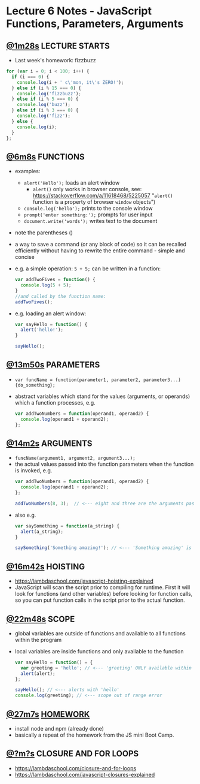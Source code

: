 # Lecture 6 Notes - JavaScript Functions, Parameters, Arguments
## [@1m28s](https://youtu.be/WmFRlpd1GTM?t=1m28s) LECTURE STARTS
- Last week's homework: fizzbuzz
```js
for (var i = 0; i < 100; i++) {
  if (i === 0) {
    console.log(i + ' c\'mon, it\'s ZERO!');
  } else if (i % 15 === 0) {
    console.log('fizzbuzz');
  } else if (i % 5 === 0) {
    console.log('buzz');
  } else if (i % 3 === 0) {
    console.log('fizz');
  } else {
    console.log(i);
  }
};
```

## [@6m8s](https://youtu.be/WmFRlpd1GTM?t=6m8s) FUNCTIONS
- examples:
  - `alert('Hello');` loads an alert window
    - `alert()` only works in browser console, see: https://stackoverflow.com/a/11618468/5225057 "`alert()` function is a property of browser `window` objects")
  - `console.log('hello');` prints to the console window
  - `prompt('enter something:');` prompts for user input
  - `document.write('words');` writes text to the document
- note the parentheses ()
- a way to save a command (or any block of code) so it can be recalled efficiently without having to rewrite the entire command - simple and concise
- e.g. a simple operation: `5 + 5;` can be written in a function:  

  ```js
  var addTwoFives = function() {
    console.log(5 + 5);
  }
  //and called by the function name:
  addTwoFives();
  ```
- e.g. loading an alert window:
  ```js
  var sayHello = function() {
    alert('hello!');
  }

  sayHello();
  ```

## [@13m50s](https://youtu.be/WmFRlpd1GTM?t=13m50s) PARAMETERS
- `var funcName = function(parameter1, parameter2, parameter3...) {do_something};`
- abstract variables which stand for the values (arguments, or operands) which a function processes, e.g.

  ```js
  var addTwoNumbers = function(operand1, operand2) {
    console.log(operand1 + operand2);
  };
  ```

## [@14m2s](https://youtu.be/WmFRlpd1GTM?t=14m2s) ARGUMENTS
- `funcName(argumemt1, argument2, argument3...);`
- the actual values passed into the function parameters when the function is invoked, e.g.
  ```js
  var addTwoNumbers = function(operand1, operand2) {
    console.log(operand1 + operand2);
  };

  addTwoNumbers(8, 3);  // <--- eight and three are the arguments passed to the function.
  ```
- also e.g.
  ```js
  var saySomething = function(a_string) {
    alert(a_string);
  }

  saySomething('Something amazing!'); // <--- 'Something amazing' is the argument passed in to the function
  ```

## [@16m42s](https://youtu.be/WmFRlpd1GTM?t=16m42s) HOISTING
- https://lambdaschool.com/javascript-hoisting-explained
- JavaScript will scan the script prior to compiling for runtime. First it will look for functions (and other variables) before looking for function calls, so you can put function calls in the script prior to the actual function.


## [@22m48s](https://youtu.be/WmFRlpd1GTM?t=22m48s) SCOPE
- global variables are outside of functions and available to all functions within the program
- local variables are inside functions and only available to the function

  ```js
  var sayHello = function() = {
    var greeting = 'hello'; // <--- 'greeting' ONLY available within the SCOPE of the sayHello function
    alert(alert);
  };

  sayHello(); // <--- alerts with 'hello'
  console.log(greeting); // <--- scope out of range error
  ```

## [@27m7s](https://youtu.be/WmFRlpd1GTM?t=27m7s) [HOMEWORK](https://github.com/austenallred/lswebhomework6)
- install node and npm (already done)
- basically a repeat of the homework from the JS mini Boot Camp.

## [@?m?s](https://youtu.be/WmFRlpd1GTM?t=?m?s) CLOSURE AND FOR LOOPS
- https://lambdaschool.com/closure-and-for-loops
- https://lambdaschool.com/javascript-closures-explained
